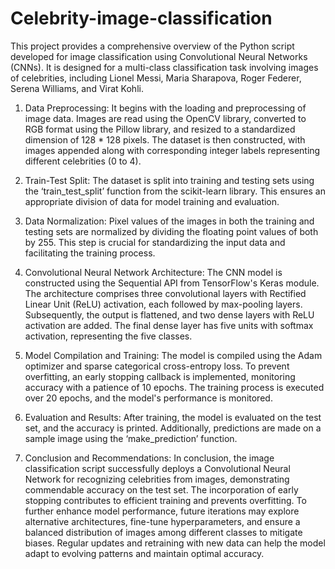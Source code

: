 # Celebrity-image-classification

This project provides a comprehensive overview of the Python script developed for image classification using Convolutional Neural Networks (CNNs). It is designed for a multi-class classification task involving images of celebrities, including Lionel Messi, Maria Sharapova, Roger Federer, Serena Williams, and Virat Kohli.
1.	Data Preprocessing:
It begins with the loading and preprocessing of image data. Images are read using the OpenCV library, converted to RGB format using the Pillow library, and resized to a standardized dimension of 128 * 128 pixels. The dataset is then constructed, with images appended along with corresponding integer labels representing different celebrities (0 to 4).
2.	Train-Test Split:
The dataset is split into training and testing sets using the ‘train_test_split’ function from the scikit-learn library. This ensures an appropriate division of data for model training and evaluation.
3.	Data Normalization:
Pixel values of the images in both the training and testing sets are normalized by dividing the floating point values of both by 255. This step is crucial for standardizing the input data and facilitating the training process.
4.	Convolutional Neural Network Architecture:
The CNN model is constructed using the Sequential API from TensorFlow's Keras module. The architecture comprises three convolutional layers with Rectified Linear Unit (ReLU) activation, each followed by max-pooling layers. Subsequently, the output is flattened, and two dense layers with ReLU activation are added. The final dense layer has five units with softmax activation, representing the five classes.
5.	Model Compilation and Training:
The model is compiled using the Adam optimizer and sparse categorical cross-entropy loss. To prevent overfitting, an early stopping callback is implemented, monitoring accuracy with a patience of 10 epochs. The training process is executed over 20 epochs, and the model's performance is monitored.

6.	Evaluation and Results:
After training, the model is evaluated on the test set, and the accuracy is printed. Additionally, predictions are made on a sample image using the ‘make_prediction’ function.
7.	Conclusion and Recommendations:
In conclusion, the image classification script successfully deploys a Convolutional Neural Network for recognizing celebrities from images, demonstrating commendable accuracy on the test set. The incorporation of early stopping contributes to efficient training and prevents overfitting. To further enhance model performance, future iterations may explore alternative architectures, fine-tune hyperparameters, and ensure a balanced distribution of images among different classes to mitigate biases. Regular updates and retraining with new data can help the model adapt to evolving patterns and maintain optimal accuracy.


